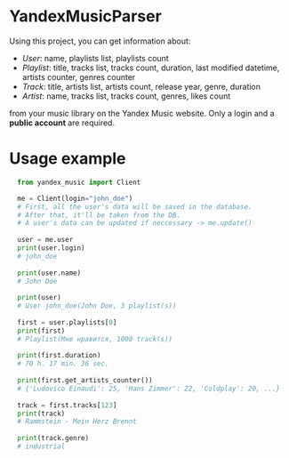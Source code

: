 # YandexMusicParser

Using this project, you can get information about:
*  _User_: name, playlists list, playlists count
*  _Playlist_: title, tracks list, tracks count, duration, last modified datetime, artists counter, genres counter
*  _Track_: title, artists list, artists count, release year, genre, duration
*  _Artist_: name, tracks list, tracks count, genres, likes count

from your music library on the Yandex Music website. Only a login and a **public account** are required.

# Usage example

```python
  from yandex_music import Client

  me = Client(login="john_doe")
  # First, all the user's data will be saved in the database. 
  # After that, it'll be taken from the DB.
  # A user's data can be updated if neccessary -> me.update()
  
  user = me.user
  print(user.login)
  # john_doe
  
  print(user.name)
  # John Doe
  
  print(user)
  # User john_doe(John Doe, 3 playlist(s))
  
  first = user.playlists[0]
  print(first)
  # Playlist(Мне нравится, 1000 track(s))
  
  print(first.duration)
  # 70 h. 17 min. 36 sec.
  
  print(first.get_artists_counter())
  # {'Ludovico Einaudi': 25, 'Hans Zimmer': 22, 'Coldplay': 20, ...}
  
  track = first.tracks[123]
  print(track)
  # Rammstein - Mein Herz Brennt
  
  print(track.genre)
  # industrial
```
